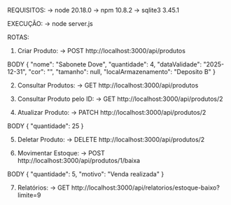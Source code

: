 REQUISITOS:
→ node 20.18.0
→ npm  10.8.2
→ sqlite3 3.45.1

EXECUÇÃO:
→ node server.js


ROTAS:


1. Criar Produto:
→ POST http://localhost:3000/api/produtos

BODY {
  "nome": "Sabonete Dove",
  "quantidade": 4,
  "dataValidade": "2025-12-31",
  "cor": "",
  "tamanho": null,
  "localArmazenamento": "Deposito B"
}


2. Consultar Produtos:
→ GET http://localhost:3000/api/produtos


3. Consultar Produto pelo ID:
→ GET http://localhost:3000/api/produtos/2


4. Atualizar Produto:
→ PATCH http://localhost:3000/api/produtos/2

BODY {
  "quantidade": 25
}


5. Deletar Produto:
→ DELETE http://localhost:3000/api/produtos/2


6. Movimentar Estoque:
→ POST http://localhost:3000/api/produtos/1/baixa

BODY {
  "quantidade": 5,
  "motivo": "Venda realizada"
}

7. Relatórios: 
→ GET http://localhost:3000/api/relatorios/estoque-baixo?limite=9
